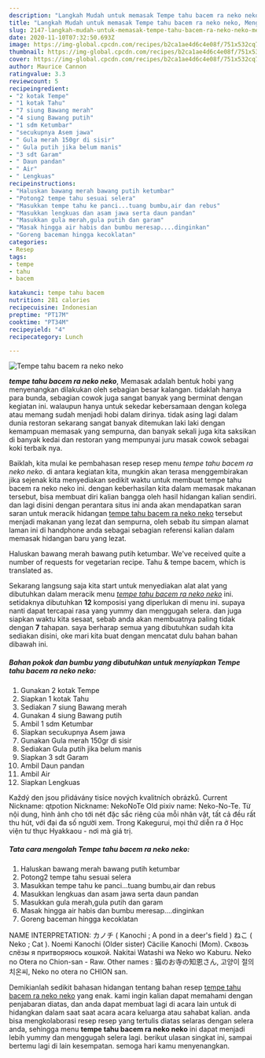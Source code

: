 ```yaml
---
description: "Langkah Mudah untuk memasak Tempe tahu bacem ra neko neko, Menggugah Selera"
title: "Langkah Mudah untuk memasak Tempe tahu bacem ra neko neko, Menggugah Selera"
slug: 2147-langkah-mudah-untuk-memasak-tempe-tahu-bacem-ra-neko-neko-menggugah-selera
date: 2020-11-10T07:32:50.693Z
image: https://img-global.cpcdn.com/recipes/b2ca1ae4d6c4e08f/751x532cq70/tempe-tahu-bacem-ra-neko-neko-foto-resep-utama.jpg
thumbnail: https://img-global.cpcdn.com/recipes/b2ca1ae4d6c4e08f/751x532cq70/tempe-tahu-bacem-ra-neko-neko-foto-resep-utama.jpg
cover: https://img-global.cpcdn.com/recipes/b2ca1ae4d6c4e08f/751x532cq70/tempe-tahu-bacem-ra-neko-neko-foto-resep-utama.jpg
author: Maurice Cannon
ratingvalue: 3.3
reviewcount: 5
recipeingredient:
- "2 kotak Tempe"
- "1 kotak Tahu"
- "7 siung Bawang merah"
- "4 siung Bawang putih"
- "1 sdm Ketumbar"
- "secukupnya Asem jawa"
- " Gula merah 150gr di sisir"
- " Gula putih jika belum manis"
- "3 sdt Garam"
- " Daun pandan"
- " Air"
- " Lengkuas"
recipeinstructions:
- "Haluskan bawang merah bawang putih ketumbar"
- "Potong2 tempe tahu sesuai selera"
- "Masukkan tempe tahu ke panci...tuang bumbu,air dan rebus"
- "Masukkan lengkuas dan asam jawa serta daun pandan"
- "Masukkan gula merah,gula putih dan garam"
- "Masak hingga air habis dan bumbu meresap....dinginkan"
- "Goreng baceman hingga kecoklatan"
categories:
- Resep
tags:
- tempe
- tahu
- bacem

katakunci: tempe tahu bacem 
nutrition: 281 calories
recipecuisine: Indonesian
preptime: "PT17M"
cooktime: "PT34M"
recipeyield: "4"
recipecategory: Lunch

---
```



![Tempe tahu bacem ra neko neko](https://img-global.cpcdn.com/recipes/b2ca1ae4d6c4e08f/751x532cq70/tempe-tahu-bacem-ra-neko-neko-foto-resep-utama.jpg)

<b><i>tempe tahu bacem ra neko neko</i></b>, Memasak adalah bentuk hobi yang menyenangkan dilakukan oleh sebagian besar kalangan. tidaklah hanya para bunda, sebagian cowok juga sangat banyak yang berminat dengan kegiatan ini. walaupun hanya untuk sekedar kebersamaan dengan kolega atau memang sudah menjadi hobi dalam dirinya. tidak asing lagi dalam dunia restoran sekarang sangat banyak ditemukan laki laki dengan kemampuan memasak yang sempurna, dan banyak sekali juga kita saksikan di banyak kedai dan restoran yang mempunyai juru masak cowok sebagai koki terbaik nya.

Baiklah, kita mulai ke pembahasan resep resep menu <i>tempe tahu bacem ra neko neko</i>. di antara kegiatan kita, mungkin akan terasa menggembirakan jika sejenak kita menyediakan sedikit waktu untuk membuat tempe tahu bacem ra neko neko ini. dengan keberhasilan kita dalam memasak makanan tersebut, bisa membuat diri kalian bangga oleh hasil hidangan kalian sendiri. dan lagi disini dengan perantara situs ini anda akan mendapatkan saran saran untuk meracik hidangan <u>tempe tahu bacem ra neko neko</u> tersebut menjadi makanan yang lezat dan sempurna, oleh sebab itu simpan alamat laman ini di handphone anda sebagai sebagian referensi kalian dalam memasak hidangan baru yang lezat.

Haluskan bawang merah bawang putih ketumbar. We&#39;ve received quite a number of requests for vegetarian recipe. Tahu &amp; tempe bacem, which is translated as.


Sekarang langsung saja kita start untuk menyediakan alat alat yang dibutuhkan dalam meracik menu <u><i>tempe tahu bacem ra neko neko</i></u> ini. setidaknya dibutuhkan <b>12</b> komposisi yang diperlukan di menu ini. supaya nanti dapat tercapai rasa yang yummy dan menggugah selera. dan juga siapkan waktu kita sesaat, sebab anda akan membuatnya paling tidak dengan <b>7</b> tahapan. saya berharap semua yang dibutuhkan sudah kita sediakan disini, oke mari kita buat dengan mencatat dulu bahan bahan dibawah ini.

<!--inarticleads1-->

##### Bahan pokok dan bumbu yang dibutuhkan untuk menyiapkan Tempe tahu bacem ra neko neko:

1. Gunakan 2 kotak Tempe
1. Siapkan 1 kotak Tahu
1. Sediakan 7 siung Bawang merah
1. Gunakan 4 siung Bawang putih
1. Ambil 1 sdm Ketumbar
1. Siapkan secukupnya Asem jawa
1. Gunakan  Gula merah 150gr di sisir
1. Sediakan  Gula putih jika belum manis
1. Siapkan 3 sdt Garam
1. Ambil  Daun pandan
1. Ambil  Air
1. Siapkan  Lengkuas


Každý den jsou přidávány tisíce nových kvalitních obrázků. Current Nickname: qtpotion Nickname: NekoNoTe Old pixiv name: Neko-No-Te. Từ nội dung, hình ảnh cho tới nét đặc sắc riêng của mỗi nhân vật, tất cả đều rất thu hút, với đại đa số người xem. Trong Kakegurui, mọi thứ diễn ra ở Học viện tư thục Hyakkaou - nơi mà giá trị. 

<!--inarticleads2-->

##### Tata cara mengolah Tempe tahu bacem ra neko neko:

1. Haluskan bawang merah bawang putih ketumbar
1. Potong2 tempe tahu sesuai selera
1. Masukkan tempe tahu ke panci...tuang bumbu,air dan rebus
1. Masukkan lengkuas dan asam jawa serta daun pandan
1. Masukkan gula merah,gula putih dan garam
1. Masak hingga air habis dan bumbu meresap....dinginkan
1. Goreng baceman hingga kecoklatan


NAME INTERPRETATION: カノチ ( Kanochi ; A pond in a deer&#39;s field ) ねこ ( Neko ; Cat ). Noemi Kanochi (Older sister) Cäcilie Kanochi (Mom). Сквозь слёзы я притворяюсь кошкой. Nakitai Watashi wa Neko wo Kaburu. Neko no Otera no Chion-san - Raw. Other names : 猫のお寺の知恩さん, 고양이 절의 치온씨, Neko no otera no CHION san. 

Demikianlah sedikit bahasan hidangan tentang bahan resep <u>tempe tahu bacem ra neko neko</u> yang enak. kami ingin kalian dapat memahami dengan penjabaran diatas, dan anda dapat membuat lagi di acara lain untuk di hidangkan dalam saat saat acara acara keluarga atau sahabat kalian. anda bisa mengkolaborasi resep resep yang tertulis diatas selaras dengan selera anda, sehingga menu <b>tempe tahu bacem ra neko neko</b> ini dapat menjadi lebih yummy dan menggugah selera lagi. berikut ulasan singkat ini, sampai bertemu lagi di lain kesempatan. semoga hari kamu menyenangkan.
